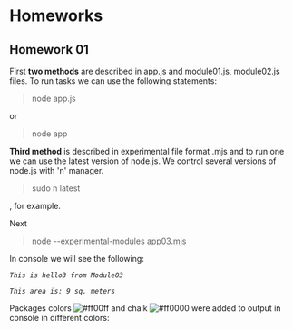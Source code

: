 # Homeworks #

## Homework 01 ##


First **two methods** are described in app.js and module01.js, module02.js files. To run tasks we can use the following statements:

> node app.js

or

> node app

**Third method** is described in experimental file format .mjs and to run one we can use the latest version of node.js. We control several versions of node.js with 'n' manager.

> sudo n latest

, for example.

Next
> node --experimental-modules app03.mjs

In console we will see the following:

_`This is hello3 from Module03`_

_`This area is: 9 sq. meters`_

Packages colors ![#ff00ff](https://placehold.it/15/ff00ff/000000?text=+) and chalk ![#ff0000](https://placehold.it/15/ff0000/000000?text=+) were added to output in console in different colors:


